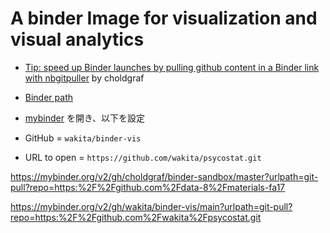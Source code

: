 # A binder Image for visualization and visual analytics

- [Tip: speed up Binder launches by pulling github content in a Binder link with nbgitpuller](https://discourse.jupyter.org/t/tip-speed-up-binder-launches-by-pulling-github-content-in-a-binder-link-with-nbgitpuller/922) by choldgraf

- [Binder path](https://mybinder.org/v2/gh/wakita/binder-vis/master?urlpath=git-pull?repo=https://github.com/wakita/psycostat.git)

- [mybinder](https://mybinder.org) を開き、以下を設定
- GitHub = `wakita/binder-vis`
- URL to open = `https://github.com/wakita/psycostat.git`

https://mybinder.org/v2/gh/choldgraf/binder-sandbox/master?urlpath=git-pull?repo=https:%2F%2Fgithub.com%2Fdata-8%2Fmaterials-fa17

https://mybinder.org/v2/gh/wakita/binder-vis/main?urlpath=git-pull?repo=https:%2F%2Fgithub.com%2Fwakita%2Fpsycostat.git
